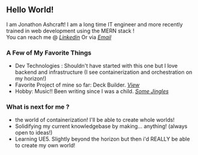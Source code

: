 ## Hello World! 

<!--
**Jashcraft/jashcraft** is a ✨ _special_ ✨ repository because its `README.md` (this file) appears on your GitHub profile.

Here are some ideas to get you started:

- 🔭 I’m currently working on ...
- 🌱 I’m currently learning ...
- 👯 I’m looking to collaborate on ...
- 🤔 I’m looking for help with ...
- 💬 Ask me about ...
- 📫 How to reach me: ...
- 😄 Pronouns: ...
- ⚡ Fun fact: ...
-->

 I am Jonathon Ashcraft! I am a long time IT engineer and more recently trained in web development using the MERN stack !  
 You can reach me @ [_Linkedin_](https://www.linkedin.com/in/jashcraft1991/)
 Or via [_Email_](mailto:ashcraft.jonathon@gmail.com)

### A Few of My Favorite Things 

- Dev Technologies : Shouldn't have started with this one but I love backend and infrastructure (I see containerization and orchestration on my horizon!)
- Favorite Project of mine so far: Deck Builder.   [_View_](https://moses-ian-deck-builder.herokuapp.com/) 
- Hobby: Music!! Been writing since I was a child.   [_Some Jingles_](https://soundcloud.com/vulture-colorado)


### What is next for me ?
- the world of containerization! I'll be able to create whole worlds! 
- Solidifying my current knowledgebase by making... anything! (always open to ideas!)
- Learning UE5. Slightly beyond the horizon but then i'd REALLY be able to create my own world! 
